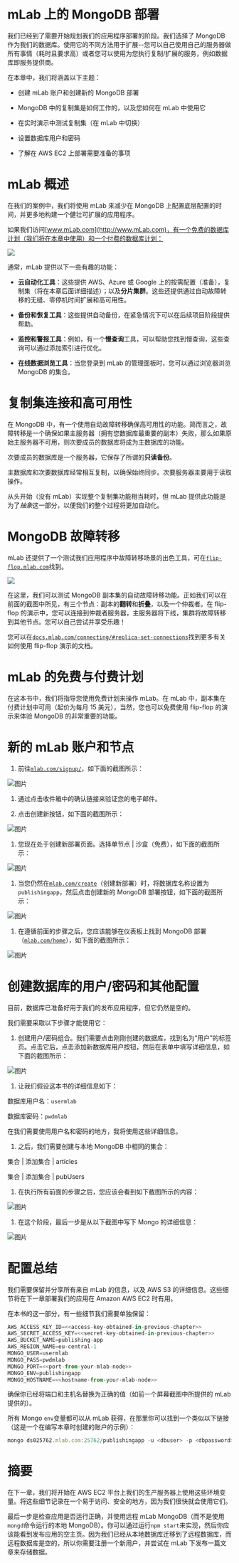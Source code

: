 # mLab 上的 MongoDB 部署

我们已经到了需要开始规划我们的应用程序部署的阶段。我们选择了 MongoDB 作为我们的数据库。使用它的不同方法用于扩展--您可以自己使用自己的服务器做所有事情（耗时且要求高）或者您可以使用为您执行复制/扩展的服务，例如数据库即服务提供商。

在本章中，我们将涵盖以下主题：

+   创建 mLab 账户和创建新的 MongoDB 部署

+   MongoDB 中的复制集是如何工作的，以及您如何在 mLab 中使用它

+   在实时演示中测试复制集（在 mLab 中切换）

+   设置数据库用户和密码

+   了解在 AWS EC2 上部署需要准备的事项

# mLab 概述

在我们的案例中，我们将使用 mLab 来减少在 MongoDB 上配置底层配置的时间，并更多地构建一个健壮可扩展的应用程序。

如果我们访问[www.mLab.com](http://www.mLab.com)，有一个免费的数据库计划（我们将在本章中使用）和一个付费的数据库计划：

![](img/00084.jpeg)

通常，mLab 提供以下一些有趣的功能：

+   **云自动化工具**：这些提供 AWS、Azure 或 Google 上的按需配置（准备），复制集（将在本章后面详细描述）；以及**分片集群**。这些还提供通过自动故障转移的无缝、零停机时间扩展和高可用性。

+   **备份和恢复工具**：这些提供自动备份，在紧急情况下可以在后续项目阶段提供帮助。

+   **监控和警报工具**：例如，有一个**慢查询**工具，可以帮助您找到慢查询，这些查询可以通过添加索引进行优化。

+   **在线数据浏览工具**：当您登录到 mLab 的管理面板时，您可以通过浏览器浏览 MongoDB 的集合。

# 复制集连接和高可用性

在 MongoDB 中，有一个使用自动故障转移确保高可用性的功能。简而言之，故障转移是一个确保如果主服务器（拥有您数据库最重要的副本）失败，那么如果原始主服务器不可用，则次要成员的数据库将成为主数据库的功能。

次要成员的数据库是一个服务器，它保存了所谓的**只读备份**。

主数据库和次要数据库经常相互复制，以确保始终同步。次要服务器主要用于读取操作。

从头开始（没有 mLab）实现整个复制集功能相当耗时，但 mLab 提供此功能是为了*抽象*这一部分，以便我们的整个过程将更加自动化。

# MongoDB 故障转移

mLab 还提供了一个测试我们应用程序中故障转移场景的出色工具，可在[`flip-flop.mlab.com`](http://flip-flop.mlab.com)找到。

![](img/00085.jpeg)

在这里，我们可以测试 MongoDB 副本集的自动故障转移功能。正如我们可以在前面的截图中所见，有三个节点：副本的**翻转**和**折叠**，以及一个仲裁者。在 flip-flop 的演示中，您可以连接到仲裁者服务器，主服务器将下线，集群将故障转移到其他节点。您可以自己尝试并享受乐趣！

您可以在[`docs.mlab.com/connecting/#replica-set-connections`](http://docs.mlab.com/connecting/#replica-set-connections)找到更多有关如何使用 flip-flop 演示的文档。

# mLab 的免费与付费计划

在这本书中，我们将指导您使用免费计划来操作 mLab。在 mLab 中，副本集在付费计划中可用（起价为每月 15 美元），当然，您也可以免费使用 flip-flop 的演示来体验 MongoDB 的非常重要的功能。

# 新的 mLab 账户和节点

1.  前往[`mlab.com/signup/`](https://mlab.com/signup/)，如下面的截图所示：

![图片](img/00086.jpeg)

1.  通过点击收件箱中的确认链接来验证您的电子邮件。

1.  点击创建新按钮，如下面的截图所示：

![图片](img/00087.jpeg)

1.  您现在处于创建新部署页面。选择单节点 | 沙盒（免费），如下面的截图所示：

![图片](img/00088.jpeg)

1.  当您仍然在[`mlab.com/create`](https://mlab.com/create)（创建新部署）时，将数据库名称设置为`publishingapp`，然后点击创建新的 MongoDB 部署按钮，如下面的截图所示：

![图片](img/00089.jpeg)

1.  在遵循前面的步骤之后，您应该能够在仪表板上找到 MongoDB 部署（[`mlab.com/home`](https://mlab.com/home)），如下面的截图所示：

![图片](img/00090.jpeg)

# 创建数据库的用户/密码和其他配置

目前，数据库已准备好用于我们的发布应用程序，但它仍然是空的。

我们需要采取以下步骤才能使用它：

1.  创建用户/密码组合。我们需要点击刚刚创建的数据库，找到名为“用户”的标签页。点击它后，点击添加新数据库用户按钮，然后在表单中填写详细信息，如下面的截图所示：

![图片](img/00091.jpeg)

1.  让我们假设这本书的详细信息如下：

数据库用户名：`usermlab`

数据库密码：`pwdmlab`

在我们需要使用用户名和密码的地方，我将使用这些详细信息。

1.  之后，我们需要创建与本地 MongoDB 中相同的集合：

集合 | 添加集合 | articles

集合 | 添加集合 | pubUsers

1.  在执行所有前面的步骤之后，您应该会看到如下截图所示的内容：

![图片](img/00092.jpeg)

1.  在这个阶段，最后一步是从以下截图中写下 Mongo 的详细信息：

![图片](img/00093.jpeg)

# 配置总结

我们需要保留并分享所有来自 mLab 的信息，以及 AWS S3 的详细信息。这些细节将在下一章部署我们的应用在 Amazon AWS EC2 时有用。

在本书的这一部分，有一些细节我们需要单独保留：

```js
AWS_ACCESS_KEY_ID=<<access-key-obtained-in-previous-chapter>>
AWS_SECRET_ACCESS_KEY=<<secret-key-obtained-in-previous-chapter>>
AWS_BUCKET_NAME=publishing-app
AWS_REGION_NAME=eu-central-1
MONGO_USER=usermlab
MONGO_PASS=pwdmlab
MONGO_PORT=<<port-from-your-mlab-node>>
MONGO_ENV=publishingapp
MONGO_HOSTNAME=<<hostname-from-your-mlab-node>>

```

确保你已经将端口和主机名替换为正确的值（如前一个屏幕截图中所提供的 mLab 提供的）。

所有 Mongo `env`变量都可以从 mLab 获得，在那里你可以找到一个类似以下链接（这是一个在编写本章时创建的账户的示例）：

```js
mongo ds025762.mlab.com:25762/publishingapp -u <dbuser> -p <dbpassword>

```

# 摘要

在下一章，我们将开始在 AWS EC2 平台上我们的生产服务器上使用这些环境变量。将这些细节记录在一个易于访问、安全的地方，因为我们很快就会使用它们。

最后一步是检查应用是否运行正确，并使用远程 mLab MongoDB（而不是使用`mongd`命令运行的本地 MongoDB）。你可以通过运行`npm start`来实现，然后你应该能看到发布应用的空主页。因为我们已经从本地数据库迁移到了远程数据库，而远程数据库是空的，所以你需要注册一个新用户，并尝试在 mLab 下发布一篇文章来存储数据。
